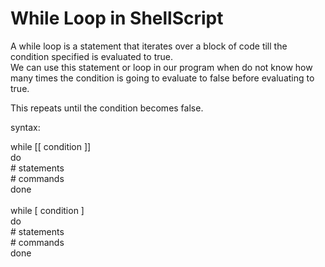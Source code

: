 <h1> While Loop in ShellScript</h1>


<p>

A while loop is a statement that iterates over a block of code till the condition specified is evaluated to true.<br> We can use this statement or loop in our program when do not know how many times the condition is going to evaluate to false before evaluating to true.<br>

This repeats until the condition becomes false.<br>


syntax:<br>

while [[ condition ]]<br>
do<br>
    # statements<br>
    # commands<br>
done<br>
<br>
while [ condition ]<br>
do<br>
    # statements<br>
    # commands<br>
done<br>





</p>